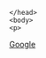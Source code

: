 <html>
  <head>


    </head>
    <body>
    <p>
<a href="http://www.google.com">Google</a>
</p>
</body>
</html>
